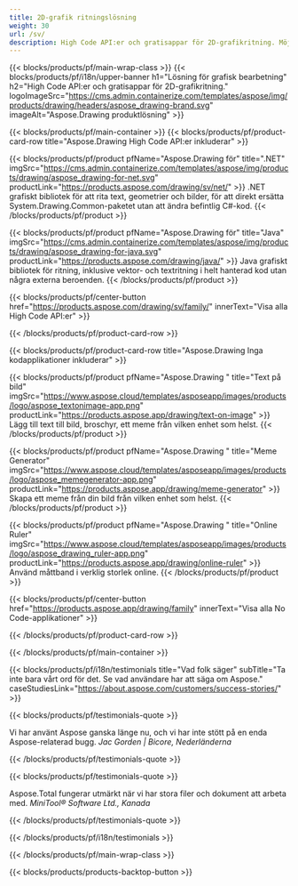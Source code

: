 ```yaml
---
title: 2D-grafik ritningslösning 
weight: 30
url: /sv/
description: High Code API:er och gratisappar för 2D-grafikritning. Möjlighet att rita text, linjer, kurvor och figurer samt konvertera bilder till olika format.
---
```


{{< blocks/products/pf/main-wrap-class >}}
{{< blocks/products/pf/i18n/upper-banner h1="Lösning för grafisk bearbetning" h2="High Code API:er och gratisappar för 2D-grafikritning." logoImageSrc="https://cms.admin.containerize.com/templates/aspose/img/products/drawing/headers/aspose_drawing-brand.svg" imageAlt="Aspose.Drawing produktlösning" >}}

{{< blocks/products/pf/main-container >}}
{{< blocks/products/pf/product-card-row title="Aspose.Drawing High Code API:er inkluderar" >}}

{{< blocks/products/pf/product pfName="Aspose.Drawing för" title=".NET" imgSrc="https://cms.admin.containerize.com/templates/aspose/img/products/drawing/aspose_drawing-for-net.svg" productLink="https://products.aspose.com/drawing/sv/net/" >}}
.NET grafiskt bibliotek för att rita text, geometrier och bilder, för att direkt ersätta System.Drawing.Common-paketet utan att ändra befintlig C#-kod.
{{< /blocks/products/pf/product >}}

{{< blocks/products/pf/product pfName="Aspose.Drawing för" title="Java" imgSrc="https://cms.admin.containerize.com/templates/aspose/img/products/drawing/aspose_drawing-for-java.svg" productLink="https://products.aspose.com/drawing/java/" >}}
Java grafiskt bibliotek för ritning, inklusive vektor- och textritning i helt hanterad kod utan några externa beroenden.
{{< /blocks/products/pf/product >}}

{{< blocks/products/pf/center-button href="https://products.aspose.com/drawing/sv/family/" innerText="Visa alla High Code API:er" >}}

{{< /blocks/products/pf/product-card-row >}}

{{< blocks/products/pf/product-card-row title="Aspose.Drawing Inga kodapplikationer inkluderar" >}}

{{< blocks/products/pf/product pfName="Aspose.Drawing " title="Text på bild" imgSrc="https://www.aspose.cloud/templates/asposeapp/images/products/logo/aspose_textonimage-app.png" productLink="https://products.aspose.app/drawing/text-on-image" >}}
Lägg till text till bild, broschyr, ett meme från vilken enhet som helst.
{{< /blocks/products/pf/product >}}

{{< blocks/products/pf/product pfName="Aspose.Drawing " title="Meme Generator" imgSrc="https://www.aspose.cloud/templates/asposeapp/images/products/logo/aspose_memegenerator-app.png" productLink="https://products.aspose.app/drawing/meme-generator" >}}
Skapa ett meme från din bild från vilken enhet som helst.
{{< /blocks/products/pf/product >}}

{{< blocks/products/pf/product pfName="Aspose.Drawing " title="Online Ruler" imgSrc="https://www.aspose.cloud/templates/asposeapp/images/products/logo/aspose_drawing_ruler-app.png" productLink="https://products.aspose.app/drawing/online-ruler" >}}
Använd måttband i verklig storlek online.
{{< /blocks/products/pf/product >}}

{{< blocks/products/pf/center-button href="https://products.aspose.app/drawing/family" innerText="Visa alla No Code-applikationer" >}}

{{< /blocks/products/pf/product-card-row >}}

{{< /blocks/products/pf/main-container >}}

{{< blocks/products/pf/i18n/testimonials title="Vad folk säger" subTitle="Ta inte bara vårt ord för det. Se vad användare har att säga om Aspose." caseStudiesLink="https://about.aspose.com/customers/success-stories/" >}}

{{< blocks/products/pf/testimonials-quote >}}
<p class="first">
 Vi har använt Aspose ganska länge nu, och vi har inte stött på en enda Aspose-relaterad bugg.
 <em>
  Jac Gorden | Bicore, Nederländerna
 </em>
</p>

{{< /blocks/products/pf/testimonials-quote >}}

{{< blocks/products/pf/testimonials-quote >}}
<p class="second">
 Aspose.Total fungerar utmärkt när vi har stora filer och dokument att arbeta med.
 <em>
  MiniTool® Software Ltd., Kanada
 </em>
</p>

{{< /blocks/products/pf/testimonials-quote >}}

{{< /blocks/products/pf/i18n/testimonials >}}

{{< /blocks/products/pf/main-wrap-class >}}

{{< blocks/products/products-backtop-button >}}
